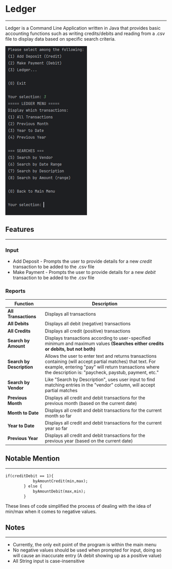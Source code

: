 # Ledger

---
Ledger is a Command Line Application written in Java that provides basic accounting functions such as writing
credits/debits and reading from a .csv file to display data based on specific search criteria.

![Image of Menus shown](images/MenusShown.png)

## Features

---

### Input

- Add Deposit - Prompts the user to provide details for a new _credit_ transaction to be added to the .csv file
- Make Payment - Prompts the user to provide details for a new _debit_ transaction to be added to the .csv file
### Reports
| Function                  | Description                                                                                                                                                                                                                  |
|---------------------------|------------------------------------------------------------------------------------------------------------------------------------------------------------------------------------------------------------------------------|
| **All Transactions**      | Displays all transactions                                                                                                                                                                                                    |
| **All Debits**            | Displays all debit (negative) transactions                                                                                                                                                                                   |
| **All Credits**           | Displays all credit (positive) transactions                                                                                                                                                                                  |
| **Search by Amount**      | Displays transactions according to user-specified minimum and maximum values **(Searches either credits or debits, but not both)**                                                                                           |
| **Search by Description** | Allows the user to enter text and returns transactions containing (will accept partial matches) that text. For example, entering "pay" will return transactions where the description is: "paycheck, paystub, payment, etc." |
| **Search by Vendor**      | Like "Search by Description", uses user input to find matching entries in the "vendor" column, will accept partial matches                                                                                                   |
| **Previous Month**        | Displays all credit and debit transactions for the previous month (based on the current date)                                                                                                                                |
| **Month to Date**         | Displays all credit and debit transactions for the current month so far                                                                                                                                                      |
| **Year to Date**          | Displays all credit and debit transactions for the current year so far                                                                                                                                                       |
| **Previous Year**         | Displays all credit and debit transactions for the previous year (based on the current date)                                                                                                                                 |

## Notable Mention

---
```
if(creditDebit == 1){
            byAmountCredit(min,max);
        } else {
            byAmountDebit(max,min); 
        }
```
 These lines of code simplified the process of dealing with the idea of min/max when it comes to negative values.
## Notes

---

- Currently, the only exit point of the program is within the main menu
- No negative values should be used when prompted for input, doing so will cause an inaccurate entry (A debit showing up as a positive value)
- All String input is case-insensitive